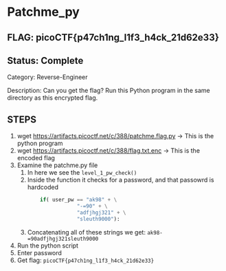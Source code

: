 # Patchme_py

## FLAG: picoCTF{p47ch1ng_l1f3_h4ck_21d62e33}

## Status: Complete

Category: Reverse-Engineer

Description: Can you get the flag?
Run this Python program in the same directory as this encrypted flag.

## STEPS

1. wget <https://artifacts.picoctf.net/c/388/patchme.flag.py> -> This is the python program
2. wget <https://artifacts.picoctf.net/c/388/flag.txt.enc> -> This is the encoded flag
3. Examine the patchme.py file
   1. In here we see the `level_1_pw_check()`
   2. Inside the function it checks for a password, and that passowrd is hardcoded
        ```py
            if( user_pw == "ak98" + \
                        "-=90" + \
                        "adfjhgj321" + \
                        "sleuth9000"):
        ```
    3. Concatenating all of these strings we get: `ak98-=90adfjhgj321sleuth9000`
4. Run the python script
5. Enter password
6. Get flag: `picoCTF{p47ch1ng_l1f3_h4ck_21d62e33}`